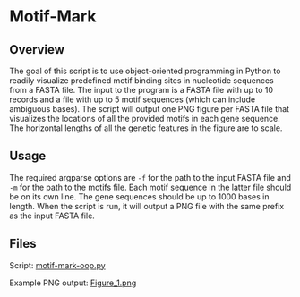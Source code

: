 # Motif-Mark

## Overview
The goal of this script is to use object-oriented programming in Python to readily visualize predefined motif binding sites in nucleotide sequences from a FASTA file. The input to the program is a FASTA file with up to 10 records and a file with up to 5 motif sequences (which can include ambiguous bases). The script will output one PNG figure per FASTA file that visualizes the locations of all the provided motifs in each gene sequence. The horizontal lengths of all the genetic features in the figure are to scale. 

## Usage
The required argparse options are `-f` for the path to the input FASTA file and `-m` for the path to the motifs file. Each motif sequence in the latter file should be on its own line. The gene sequences should be up to 1000 bases in length. When the script is run, it will output a PNG file with the same prefix as the input FASTA file. 

## Files
Script: [motif-mark-oop.py](./motif-mark-oop.py)  

Example PNG output: [Figure_1.png](./Figure_1.png)
